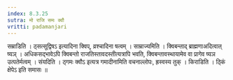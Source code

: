 ```yaml
---
index: 8.3.25
sutra: मो राजि समः क्वौ
vritti: padamanjari
---
```


 सम्राडिति । ठ्सत्सूद्विषऽ इत्यादिना क्विप्, व्रश्चादिना षत्वम् । साम्राज्यमिति । क्विबन्ताद् ब्राह्मणाअदित्वात् ष्यञ् । अधिकसद्भावेऽपि क्विबन्तो राजतिस्तावदस्तीत्यत्रापि भवति, क्विबन्तावस्थायामेव वा प्रागेव ष्यञ उत्पतेर्मत्वम् । संयदिति । ठ्गमः क्वौऽ इत्यत्र गमादीनामिति वचनाल्लोपः, ह्रस्वस्य तुक् । किराडिति । ठ्किं क्षेपेऽ इति समासः ॥